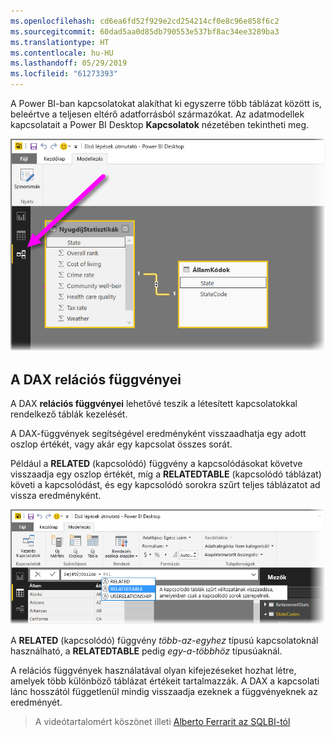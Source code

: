```yaml
---
ms.openlocfilehash: cd6ea6fd52f929e2cd254214cf0e8c96e858f6c2
ms.sourcegitcommit: 60dad5aa0d85db790553e537bf8ac34ee3289ba3
ms.translationtype: HT
ms.contentlocale: hu-HU
ms.lasthandoff: 05/29/2019
ms.locfileid: "61273393"
---
```

A Power BI-ban kapcsolatokat alakíthat ki egyszerre több táblázat között is, beleértve a teljesen eltérő adatforrásból származókat. Az adatmodellek kapcsolatait a Power BI Desktop **Kapcsolatok** nézetében tekintheti meg.

![](media/7-5-table-relationships-and-dax/dax-relationships_1.png)

## <a name="dax-relational-functions"></a>A DAX relációs függvényei
A DAX **relációs függvényei** lehetővé teszik a létesített kapcsolatokkal rendelkező táblák kezelését.

A DAX-függvények segítségével eredményként visszaadhatja egy adott oszlop értékét, vagy akár egy kapcsolat összes sorát.

Például a **RELATED** (kapcsolódó) függvény a kapcsolódásokat követve visszaadja egy oszlop értékét, míg a **RELATEDTABLE** (kapcsolódó táblázat) követi a kapcsolódást, és egy kapcsolódó sorokra szűrt teljes táblázatot ad vissza eredményként.

![](media/7-5-table-relationships-and-dax/dax-relationships_2.png)

A **RELATED** (kapcsolódó) függvény *több-az-egyhez* típusú kapcsolatoknál használható, a **RELATEDTABLE** pedig *egy-a-többhöz* típusúaknál.

A relációs függvények használatával olyan kifejezéseket hozhat létre, amelyek több különböző táblázat értékeit tartalmazzák. A DAX a kapcsolati lánc hosszától függetlenül mindig visszaadja ezeknek a függvényeknek az eredményét.

> A videótartalomért köszönet illeti [Alberto Ferrarit az SQLBI-tól](http://www.sqlbi.com/learning-dax)
> 
> 


